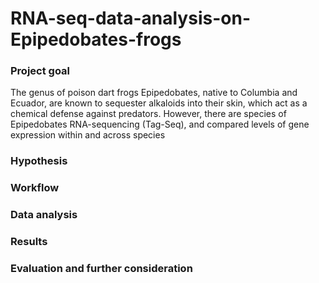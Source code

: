 # RNA-seq-data-analysis-on-Epipedobates-frogs

### Project goal
The genus of poison dart frogs Epipedobates, native to Columbia and Ecuador, are known to sequester alkaloids into their skin, which act as a chemical defense against predators. However, there are species of Epipedobates RNA-sequencing (Tag-Seq), and compared levels of gene expression within and across species 

### Hypothesis


### Workflow


### Data analysis


### Results


### Evaluation and further consideration

